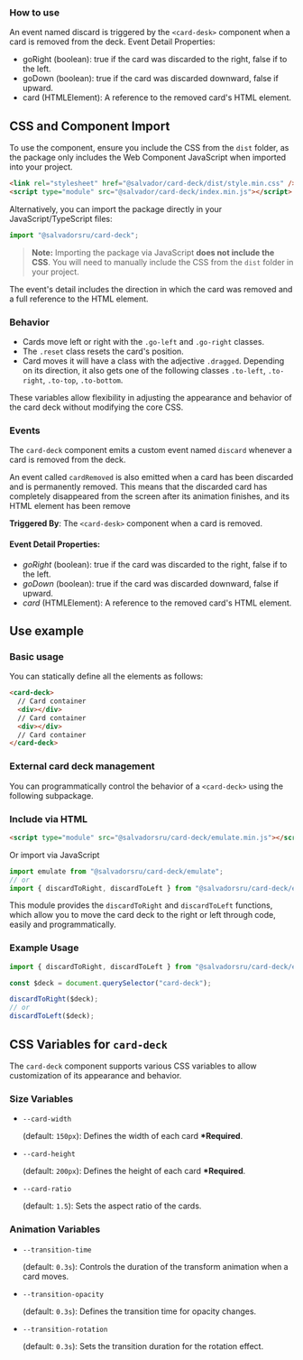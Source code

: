 ### How to use

An event named discard is triggered by the `<card-desk>` component when a card is removed from the deck.
Event Detail Properties:

- goRight (boolean): true if the card was discarded to the right, false if to the left.
- goDown (boolean): true if the card was discarded downward, false if upward.
- card (HTMLElement): A reference to the removed card's HTML element.

## CSS and Component Import

To use the component, ensure you include the CSS from the `dist` folder, as the package only includes the Web Component JavaScript when imported into your project.

```html
<link rel="stylesheet" href="@salvador/card-deck/dist/style.min.css" />
<script type="module" src="@salvador/card-deck/index.min.js"></script>
```

Alternatively, you can import the package directly in your JavaScript/TypeScript files:

```javascript
import "@salvadorsru/card-deck";
```

> **Note:** Importing the package via JavaScript **does not include the CSS**. You will need to manually include the CSS from the `dist` folder in your project.

The event's detail includes the direction in which the card was removed and a full reference to the HTML element.

### Behavior

- Cards move left or right with the `.go-left` and `.go-right` classes.
- The `.reset` class resets the card's position.
- Card moves it will have a class with the adjective `.dragged`. Depending on its direction, it also gets one of the following classes `.to-left`, `.to-right`, `.to-top`, `.to-bottom`.

These variables allow flexibility in adjusting the appearance and behavior of the card deck without modifying the core CSS.

### Events

The `card-deck` component emits a custom event named `discard` whenever a card is removed from the deck.

An event called `cardRemoved` is also emitted when a card has been discarded and is permanently removed.
This means that the discarded card has completely disappeared from the screen after its animation finishes,
and its HTML element has been remove

**Triggered By**: The `<card-desk>` component when a card is removed.

#### Event Detail Properties:

- _goRight_ (boolean): true if the card was discarded to the right, false if to the left.
- _goDown_ (boolean): true if the card was discarded downward, false if upward.
- _card_ (HTMLElement): A reference to the removed card's HTML element.

## Use example

### Basic usage

You can statically define all the elements as follows:

```html
<card-deck>
  // Card container
  <div></div>
  // Card container
  <div></div>
  // Card container
</card-deck>
```

### External card deck management

You can programmatically control the behavior of a `<card-deck>` using the following subpackage.

### Include via HTML

```html
<script type="module" src="@salvadorsru/card-deck/emulate.min.js"></script>
```

Or import via JavaScript

```javascript
import emulate from "@salvadorsru/card-deck/emulate";
// or
import { discardToRight, discardToLeft } from "@salvadorsru/card-deck/emulate";
```

This module provides the `discardToRight` and `discardToLeft` functions,
which allow you to move the card deck to the right or left through code, easily and programmatically.

### Example Usage

```javascript
import { discardToRight, discardToLeft } from "@salvadorsru/card-deck/emulate";

const $deck = document.querySelector("card-deck");

discardToRight($deck);
// or
discardToLeft($deck);
```

## CSS Variables for `card-deck`

The `card-deck` component supports various CSS variables to allow customization of its appearance and behavior.

### Size Variables

- `--card-width`

  (default: `150px`): Defines the width of each card **\*Required**.

- `--card-height`

  (default: `200px`): Defines the height of each card **\*Required**.

- `--card-ratio`

  (default: `1.5`): Sets the aspect ratio of the cards.

### Animation Variables

- `--transition-time`

  (default: `0.3s`): Controls the duration of the transform animation when a card moves.

- `--transition-opacity`

  (default: `0.3s`): Defines the transition time for opacity changes.

- `--transition-rotation`

  (default: `0.3s`): Sets the transition duration for the rotation effect.
